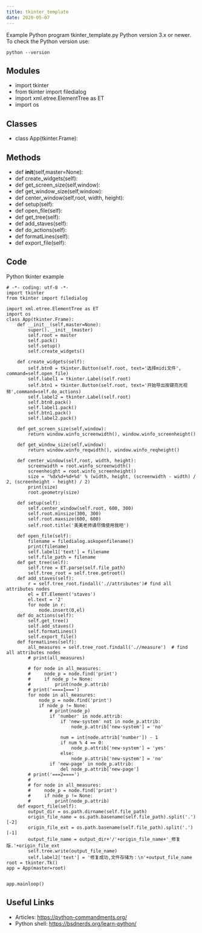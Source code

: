 ```yaml
---
title: tkinter_template
date: 2020-05-07
---
```

Example Python program tkinter_template.py
Python version 3.x or newer.
To check the Python version use:

    python --version

## Modules

* import tkinter
* from tkinter import filedialog
* import xml.etree.ElementTree as ET
* import os

## Classes

* class App(tkinter.Frame):

## Methods

* def __init__(self,master=None):
* def create_widgets(self):
* def get_screen_size(self,window):
* def get_window_size(self,window):
* def center_window(self,root, width, height):
* def setup(self):
* def open_file(self):
* def get_tree(self):
* def add_staves(self):
* def do_actions(self):
* def formatLines(self):
* def export_file(self):

## Code

Python tkinter example

    # -*- coding: utf-8 -*-
    import tkinter
    from tkinter import filedialog
    
    import xml.etree.ElementTree as ET
    import os
    class App(tkinter.Frame):
        def __init__(self,master=None):
            super().__init__(master)
            self.root = master
            self.pack()
            self.setup()
            self.create_widgets()
    
        def create_widgets(self):
            self.btn0 = tkinter.Button(self.root, text='选择midi文件', command=self.open_file)
            self.label1 = tkinter.Label(self.root)
            self.btn1 = tkinter.Button(self.root, text='开始导出按键亮光视频',command=self.do_actions)
            self.label2 = tkinter.Label(self.root)
            self.btn0.pack()
            self.label1.pack()
            self.btn1.pack()
            self.label2.pack()
    
        def get_screen_size(self,window):
            return window.winfo_screenwidth(), window.winfo_screenheight()
    
        def get_window_size(self,window):
            return window.winfo_reqwidth(), window.winfo_reqheight()
    
        def center_window(self,root, width, height):
            screenwidth = root.winfo_screenwidth()
            screenheight = root.winfo_screenheight()
            size = '%dx%d+%d+%d' % (width, height, (screenwidth - width) / 2, (screenheight - height) / 2)
            print(size)
            root.geometry(size)
    
        def setup(self):
            self.center_window(self.root, 600, 300)
            self.root.minsize(300, 300)
            self.root.maxsize(600, 600)
            self.root.title('美美老师请尽情使用我吧')
    
        def open_file(self):
            filename = filedialog.askopenfilename()
            print(filename)
            self.label1['text'] = filename
            self.file_path = filename
        def get_tree(self):
            self.tree = ET.parse(self.file_path)
            self.tree_root = self.tree.getroot()
        def add_staves(self):
            r = self.tree_root.findall('.//attributes')# find all attributes nodes
            el = ET.Element('staves')
            el.text = '2'
            for node in r:
                node.insert(0,el)
        def do_actions(self):
            self.get_tree()
            self.add_staves()
            self.formatLines()
            self.export_file()
        def formatLines(self):
            all_measures = self.tree_root.findall('.//measure')  # find all attributes nodes
            # print(all_measures)
    
            # for node in all_measures:
            #     node_p = node.find('print')
            #     if node_p != None:
            #         print(node_p.attrib)
            # print('====1===')
            for node in all_measures:
                node_p = node.find('print')
                if node_p != None:
                    # print(node_p)
                    if 'number' in node.attrib:
                        if 'new-system' not in node_p.attrib:
                            node_p.attrib['new-system'] = 'no'
    
                        num = int(node.attrib['number']) - 1
                        if num % 4 == 0:
                            node_p.attrib['new-system'] = 'yes'
                        else:
                            node_p.attrib['new-system'] = 'no'
                    if 'new-page' in node_p.attrib:
                        del node_p.attrib['new-page']
            # print('===2====')
            #
            # for node in all_measures:
            #     node_p = node.find('print')
            #     if node_p != None:
            #         print(node_p.attrib)
        def export_file(self):
            output_dir = os.path.dirname(self.file_path)
            origin_file_name = os.path.basename(self.file_path).split('.')[-2]
            origin_file_ext = os.path.basename(self.file_path).split('.')[-1]
            output_file_name = output_dir+'/'+origin_file_name+'_修复版.'+origin_file_ext
            self.tree.write(output_file_name)
            self.label2['text'] = '修复成功,文件存储为：\n'+output_file_name
    root = tkinter.Tk()
    app = App(master=root)
    
    
    app.mainloop()
    
    

## Useful Links

- Articles: https://python-commandments.org/
- Python shell: https://bsdnerds.org/learn-python/

